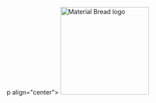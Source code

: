 p align="center">
    <img width="200" src="http://material-bread.org/logo-shadow.svg" alt="Material Bread logo">
</p>

